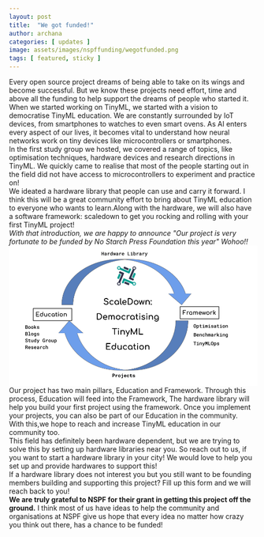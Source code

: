 ```yaml
---
layout: post
title:  "We got funded!"
author: archana 
categories: [ updates ]
image: assets/images/nspffunding/wegotfunded.png
tags: [ featured, sticky ]
---
```


Every open source project dreams of being able to take on its wings and become successful. But we know these projects need effort, time and above all the funding to help support the dreams of people who started it.
<br>
When we started working on TinyML, we started with a vision to democratise TinyML education. 
We are constantly surrounded by IoT devices, from smartphones to watches to even smart ovens. As AI enters every aspect of our lives, it becomes vital to understand how neural networks work on tiny devices like microcontrollers or smartphones.
<br>
In the first study group we hosted, we covered a range of topics, like optimisation techniques, hardware devices and research directions in TinyML. 
We quickly came to realise that most of the people starting out in the field did not have access to microcontrollers to experiment and practice on!
<br>
We ideated a hardware library that people can use and carry it forward. I think this will be a great community effort to bring about TinyML education to everyone who wants to learn.Along with the hardware, we will also have a software framework: scaledown to get you rocking and rolling with your first TinyML project!
<br>
*With that introduction, we are happy to announce "Our project is very fortunate to be funded by No Starch Press Foundation this year"
Wohoo!!*
<br>
<img src="assets/images/nspffunding/visionscaledown.png" alt="Vision for ScaleDown" style="float: left; margin-right: 10px;" />
 
Our project has two main pillars, Education and Framework. Through this process, Education will feed into the Framework, The hardware library will help you build your first project using the framework. Once you implement your projects, you can also be part of our Education in the community. 
<br>
With this,we hope to reach and increase TinyML education in our community too. 
<br>
This field has definitely been hardware dependent, but we are trying to solve this by setting up hardware libraries near you. So reach out to us, if you want to start a hardware library in your city! We would love to help you set up and provide hardwares to support this! 
<br>
If a hardware library does not interest you but you still want to be founding members building and supporting this project? Fill up this form and we will reach back to you!
<br>
<b>We are truly grateful to NSPF for their grant in getting this project off the ground.</b>
I think most of us have ideas to help the community and organisations at NSPF give us hope that every idea no matter how crazy you think out there, has a chance to be funded!
